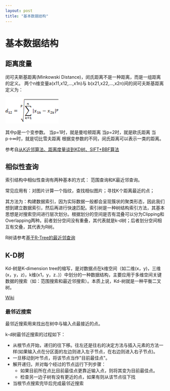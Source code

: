 ```yaml
---
layout: post
title: "基本数据结构"
---
```


# 基本数据结构


## 距离度量
闵可夫斯基距离(Minkowski Distance)，闵氏距离不是一种距离，而是一组距离的定义。
两个n维变量a(x11,x12,…,x1n)与 b(x21,x22,…,x2n)间的闵可夫斯基距离定义为：

![](images/Minkowski_distance.png)

其中p是一个变参数。
当p=1时，就是曼哈顿距离
当p=2时，就是欧氏距离
当p→∞时，就是切比雪夫距离
根据变参数的不同，闵氏距离可以表示一类的距离。

参考自[从K近邻算法、距离度量谈到KD树、SIFT+BBF算法](http://blog.csdn.net/v_july_v/article/details/8203674)


## 相似性查询

索引结构中相似性查询有两种基本的方式：
范围查询和K最近邻查询。

常见应用有：对图片计算一个指纹，查找相似图片；寻找K个距离最近的点；

其方法为：构建数据索引，因为实际数据一般都会呈现簇状的聚类形态，因此我们想到建立数据索引，然后再进行快速匹配。索引树是一种树结构索引方法，其基本思想是对搜索空间进行层次划分。根据划分的空间是否有混叠可以分为Clipping和Overlapping两种。前者划分空间没有重叠，其代表就是k-d树；后者划分空间相互有交叠，其代表为R树。

R树请参考[基于R-Tree的最近邻查询](http://blog.sina.com.cn/s/blog_72e1c7550101dsc3.html)

## K-D树

Kd-树是K-dimension tree的缩写，是对数据点在k维空间（如二维(x，y)，三维(x，y，z)，k维(x1，y，z..)）中划分的一种数据结构，主要应用于多维空间关键数据的搜索（如：范围搜索和最近邻搜索）。本质上说，Kd-树就是一种平衡二叉树。


[Wiki](http://zh.wikipedia.org/wiki/K-d树)


### 最邻近搜索

最邻近搜索用来找出在树中与输入点最接近的点。

k-d树最邻近搜索的过程如下：

- 从根节点开始，递归的往下移。往左还是往右的决定方法与插入元素的方法一样(如果输入点在分区面的左边则进入左子节点，在右边则进入右子节点)。
- 一旦移动到叶节点，将该节点当作"目前最佳点"。
- 解开递归，并对每个经过的节点运行下列步骤：
	- 如果目前所在点比目前最佳点更靠近输入点，则将其变为目前最佳点。
	- 检查另一边子树有没有更近的点，如果有则从该节点往下找
- 当根节点搜索完毕后完成最邻近搜索


